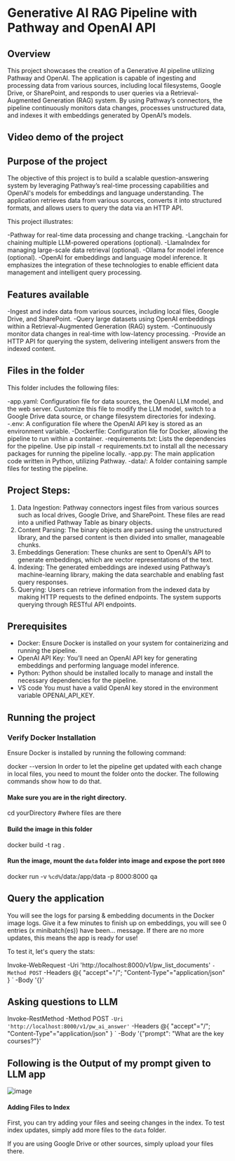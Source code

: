 
# Generative AI RAG Pipeline with Pathway and OpenAI API



## Overview
This project showcases the creation of a Generative AI pipeline utilizing Pathway and OpenAI. The application is capable of ingesting and processing data from various sources, including local filesystems, Google Drive, or SharePoint, and responds to user queries via a Retrieval-Augmented Generation (RAG) system. By using Pathway’s connectors, the pipeline continuously monitors data changes, processes unstructured data, and indexes it with embeddings generated by OpenAI’s models.


## Video demo of the project



## Purpose of the project
The objective of this project is to build a scalable question-answering system by leveraging Pathway’s real-time processing capabilities and OpenAI's models for embeddings and language understanding. The application retrieves data from various sources, converts it into structured formats, and allows users to query the data via an HTTP API.

This project illustrates:

-Pathway for real-time data processing and change tracking.
-Langchain for chaining multiple LLM-powered operations (optional).
-LlamaIndex for managing large-scale data retrieval (optional).
-Ollama for model inference (optional).
-OpenAI for embeddings and language model inference.
It emphasizes the integration of these technologies to enable efficient data management and intelligent query processing.

## Features available
-Ingest and index data from various sources, including local files, Google Drive, and SharePoint.
-Query large datasets using OpenAI embeddings within a Retrieval-Augmented Generation (RAG) system.
-Continuously monitor data changes in real-time with low-latency processing.
-Provide an HTTP API for querying the system, delivering intelligent answers from the indexed content.

## Files in the folder
This folder includes the following files:

-app.yaml: Configuration file for data sources, the OpenAI LLM model, and the web server. Customize this file to modify the LLM model, switch to a Google Drive data source, or change filesystem directories for indexing.
-.env: A configuration file where the OpenAI API key is stored as an environment variable.
-Dockerfile: Configuration file for Docker, allowing the pipeline to run within a container.
-requirements.txt: Lists the dependencies for the pipeline. Use pip install -r requirements.txt to install all the necessary packages for running the pipeline locally.
-app.py: The main application code written in Python, utilizing Pathway.
-data/: A folder containing sample files for testing the pipeline.

## Project Steps:
1. Data Ingestion: Pathway connectors ingest files from various sources such as local drives, Google Drive, and SharePoint. These files are read into a unified Pathway Table as binary objects.
2. Content Parsing: The binary objects are parsed using the unstructured library, and the parsed content is then divided into smaller, manageable chunks.
3. Embeddings Generation: These chunks are sent to OpenAI’s API to generate embeddings, which are vector representations of the text.
4. Indexing: The generated embeddings are indexed using Pathway’s machine-learning library, making the data searchable and enabling fast query responses.
5. Querying: Users can retrieve information from the indexed data by making HTTP requests to the defined endpoints. The system supports querying through RESTful API endpoints.

## Prerequisites
- Docker: Ensure Docker is installed on your system for containerizing and running the pipeline.
- OpenAI API Key: You’ll need an OpenAI API key for generating embeddings and performing language model inference.
- Python: Python should be installed locally to manage and install the necessary dependencies for the pipeline.
- VS code
You must have a valid OpenAI key stored in the environment variable OPENAI_API_KEY.


## Running the project
### Verify Docker Installation
Ensure Docker is installed by running the following command:

docker --version
In order to let the pipeline get updated with each change in local files, you need to mount the folder onto the docker. The following commands show how to do that.

#### Make sure you are in the right directory.
cd yourDirectory #where files are there

#### Build the image in this folder
docker build -t rag .

#### Run the image, mount the `data` folder into image and expose the port `8000`
docker run -v `%cd%`/data:/app/data -p 8000:8000 qa

## Query the application
You will see the logs for parsing & embedding documents in the Docker image logs. Give it a few minutes to finish up on embeddings, you will see 0 entries (x minibatch(es)) have been... message. If there are no more updates, this means the app is ready for use!

To test it, let's query the stats:

Invoke-WebRequest -Uri 'http://localhost:8000/v1/pw_list_documents' `
                  -Method POST `
                  -Headers @{ "accept"="/"; "Content-Type"="application/json" } `
                  -Body '{}'

## Asking questions to LLM
Invoke-RestMethod -Method POST `
  -Uri 'http://localhost:8000/v1/pw_ai_answer' `
  -Headers @{ "accept"="/"; "Content-Type"="application/json" } `
  -Body '{"prompt": "What are the key courses?"}'

## Following is the Output of my prompt given to LLM app

![image](https://github.com/user-attachments/assets/32bce3cc-75a7-4643-8cc0-1956e92a883e)


#### Adding Files to Index

First, you can try adding your files and seeing changes in the index. To test index updates, simply add more files to the `data` folder.

If you are using Google Drive or other sources, simply upload your files there.

